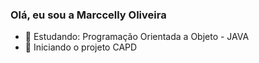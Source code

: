 ### Olá, eu sou a Marccelly Oliveira
- 🌱 Estudando: Programação Orientada a Objeto - JAVA 
- 👯 Iniciando o projeto CAPD

<div>
  <img href="https://github-readme-stats.vercel.app/api?username=anuraghazra&hide=contribs,prs">
</div>
